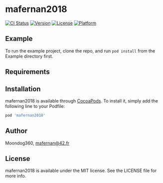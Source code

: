 # mafernan2018

[![CI Status](https://img.shields.io/travis/Moondog360/mafernan2018.svg?style=flat)](https://travis-ci.org/Moondog360/mafernan2018)
[![Version](https://img.shields.io/cocoapods/v/mafernan2018.svg?style=flat)](https://cocoapods.org/pods/mafernan2018)
[![License](https://img.shields.io/cocoapods/l/mafernan2018.svg?style=flat)](https://cocoapods.org/pods/mafernan2018)
[![Platform](https://img.shields.io/cocoapods/p/mafernan2018.svg?style=flat)](https://cocoapods.org/pods/mafernan2018)

## Example

To run the example project, clone the repo, and run `pod install` from the Example directory first.

## Requirements

## Installation

mafernan2018 is available through [CocoaPods](https://cocoapods.org). To install
it, simply add the following line to your Podfile:

```ruby
pod 'mafernan2018'
```

## Author

Moondog360, mafernan@42.fr

## License

mafernan2018 is available under the MIT license. See the LICENSE file for more info.
